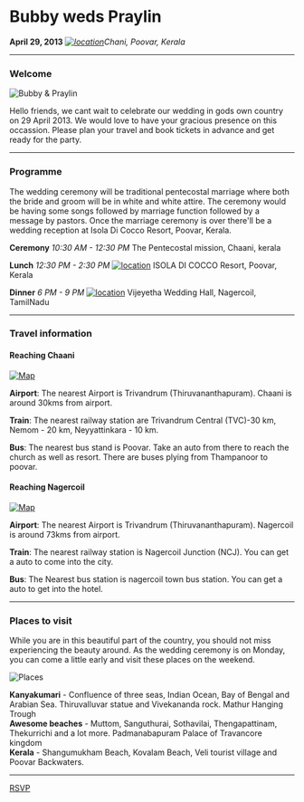 # Bubby weds Praylin
**April 29, 2013**
*[![location](https://raw.github.com/rayber/wedding/master/images/location.png)][1]Chani, Poovar, Kerala*

------------------------

### Welcome

![Bubby & Praylin](https://raw.github.com/rayber/wedding/master/images/bubby-and-praylin.jpg)

Hello friends, we cant wait to celebrate our wedding in gods own country on 29 April 2013. We would love to have your gracious presence on this occassion. Please plan your travel and book tickets in advance and get ready for the party.  

------------------------

### Programme

The wedding ceremony will be traditional pentecostal marriage where both the bride and groom will be in white and white attire. The ceremony would be having some songs followed by marriage function followed by a message by pastors. Once the marriage ceremony is over there'll be a wedding reception at Isola Di Cocco Resort, Poovar, Kerala.

**Ceremony** *10:30 AM - 12:30 PM*
The Pentecostal mission, Chaani, kerala


**Lunch** *12:30 PM - 2:30 PM*
[![location](https://raw.github.com/rayber/wedding/master/images/location.png)][3]
ISOLA DI COCCO Resort, Poovar, Kerala


**Dinner** *6 PM - 9 PM*
[![location](https://raw.github.com/rayber/wedding/master/images/location.png)][2]
Vijeyetha Wedding Hall, Nagercoil, TamilNadu

------------------------

### Travel information

#### Reaching Chaani

[![Map](http://maps.google.com/maps/api/staticmap?center=8.333970,77.059736&zoom=14&markers=8.335159,77.059286&size=500x300&sensor=true)][1]

**Airport**: The nearest Airport is Trivandrum (Thiruvananthapuram). Chaani is around 30kms from airport.  

**Train**: The nearest railway station are Trivandrum Central (TVC)-30 km, Nemom - 20 km, Neyyattinkara - 10 km.  

**Bus**: The nearest bus stand is Poovar. Take an auto from there to reach the church as well as resort. There are buses plying from Thampanoor to poovar.  


#### Reaching Nagercoil

[![Map](http://maps.google.com/maps/api/staticmap?center=8.186514,77.426920&zoom=14&markers=8.188417,77.426167&size=500x300&sensor=true)][2]

**Airport**: The nearest Airport is Trivandrum (Thiruvananthapuram). Nagercoil is around 73kms from airport.  

**Train**: The nearest railway station is Nagercoil Junction (NCJ). You can get a auto to come into the city.

**Bus**: The Nearest bus station is nagercoil town bus station. You can get a auto to get into the hotel.

------------------------

### Places to visit

While you are in this beautiful part of the country, you should not miss experiencing the beauty around. As the wedding ceremony is on Monday, you can come a little early and visit these places on the weekend.

![Places](https://raw.github.com/rayber/wedding/master/images/places.jpg)

**Kanyakumari** - Confluence of three seas, Indian Ocean, Bay of Bengal and Arabian Sea. Thiruvalluvar statue and Vivekananda rock. Mathur Hanging Trough  
**Awesome beaches** - Muttom, Sanguthurai, Sothavilai, Thengapattinam, Thekurrichi and a lot more.
Padmanabapuram Palace of Travancore kingdom  
**Kerala** - Shangumukham Beach, Kovalam Beach, Veli tourist village and Poovar Backwaters.

------------------------

[RSVP](https://github.com/rayber/wedding/issues)

[1]: http://goo.gl/maps/szN2X
[2]: http://goo.gl/maps/MMqW3
[3]: http://goo.gl/maps/w4uns

